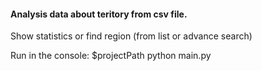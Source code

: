 #### Analysis data about teritory from csv file. 

Show statistics or find region (from list or advance search)

Run in the console: $projectPath python main.py
